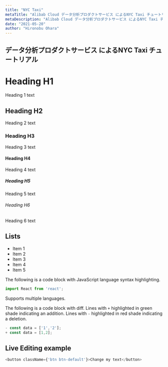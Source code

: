 ```yaml
---
title: "NYC Taxi"
metaTitle: "Alibab Cloud データ分析プロダクトサービス によるNYC Taxi チュートリアル"
metaDescription: "Alibab Cloud データ分析プロダクトサービス によるNYC Taxi チュートリアル"
date: "2021-05-20"
author: "Hironobu Ohara"
---
```


## データ分析プロダクトサービス によるNYC Taxi チュートリアル




# Heading H1
Heading 1 text

## Heading H2
Heading 2 text

### Heading H3
Heading 3 text

#### Heading H4
Heading 4 text

##### Heading H5
Heading 5 text

###### Heading H6
Heading 6 text

## Lists
- Item 1
- Item 2
- Item 3
- Item 4
- Item 5

The following is a code block with JavaScript language syntax highlighting.

```javascript
import React from 'react';
```

Supports multiple languages.

The following is a code block with diff. Lines with `+` highlighted in green shade indicating an addition. Lines with `-` highlighted in red shade indicating a deletion.

```javascript
- const data = ['1','2'];
+ const data = [1,2];
```

## Live Editing example

```javascript react-live=true
<button className={'btn btn-default'}>Change my text</button>
```
